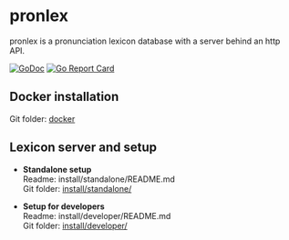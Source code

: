 # pronlex
pronlex is a pronunciation lexicon database with a server behind an http API.

[![GoDoc](https://godoc.org/github.com/stts-se/pronlex?status.svg)](https://godoc.org/github.com/stts-se/pronlex)
[![Go Report Card](https://goreportcard.com/badge/github.com/stts-se/pronlex)](https://goreportcard.com/report/github.com/stts-se/pronlex)


## Docker installation

Git folder: [docker](https://github.com/stts-se/pronlex/blob/master/docker/)

## Lexicon server and setup

* **Standalone setup**    
Readme: install/standalone/README.md   
Git folder: [install/standalone/](https://github.com/stts-se/pronlex/blob/master/install/standalone)

* **Setup for developers**    
Readme: install/developer/README.md   
Git folder: [install/developer/](https://github.com/stts-se/pronlex/blob/master/install/developer)
